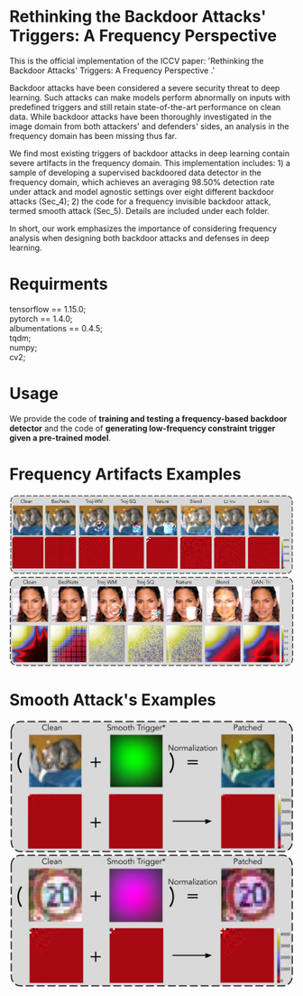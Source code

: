 # Rethinking the Backdoor Attacks' Triggers: A Frequency Perspective
This is the official implementation of the ICCV paper: 'Rethinking the Backdoor Attacks' Triggers: A Frequency Perspective .' 

Backdoor attacks have been considered a severe security threat to deep learning. Such attacks can make models perform abnormally on inputs with predefined triggers and still retain state-of-the-art performance on clean data. While backdoor attacks have been thoroughly investigated in the image domain from both attackers' and defenders' sides, an analysis in the frequency domain has been missing thus far.

We find most existing triggers of backdoor attacks in deep learning contain severe artifacts in the frequency domain. This implementation includes: 1) a sample of developing a supervised backdoored data detector in the frequency domain, which achieves an averaging 98.50% detection rate under attack and model agnostic settings over eight different backdoor attacks (Sec_4); 2) the code for a frequency invisible backdoor attack, termed smooth attack (Sec_5). Details are included under each folder.

In short, our work emphasizes the importance of considering frequency analysis when designing both backdoor attacks and defenses in deep learning.

# Requirments
tensorflow == 1.15.0;<br> 
pytorch == 1.4.0;<br>
albumentations == 0.4.5;<br>
tqdm;<br>
numpy;<br>
cv2;<br>

# Usage
We provide the code of **training and testing a frequency-based backdoor detector** and the code of **generating low-frequency constraint trigger given a pre-trained model**.

# Frequency Artifacts Examples
![avatar](./images/Cifar10_frequency.png)
![avatar](./images/pubfig_frequency.png)

# Smooth Attack's Examples
![avatar](./images/smooth.png)
![avatar](./images/gtsrb_smooth.png)
